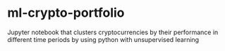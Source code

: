 # ml-crypto-portfolio
Jupyter notebook that clusters cryptocurrencies by their performance in different time periods by using python with unsupervised learning 
